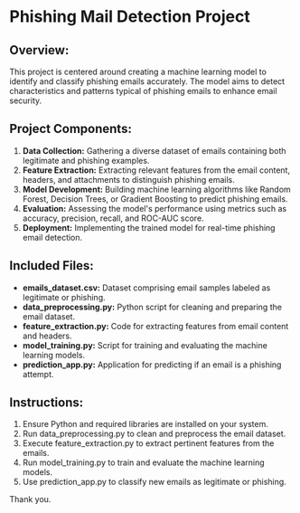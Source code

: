 
# Phishing Mail Detection Project

## Overview:
This project is centered around creating a machine learning model to identify and classify phishing emails accurately. The model aims to detect characteristics and patterns typical of phishing emails to enhance email security.

## Project Components:
1. **Data Collection:** Gathering a diverse dataset of emails containing both legitimate and phishing examples.
2. **Feature Extraction:** Extracting relevant features from the email content, headers, and attachments to distinguish phishing emails.
3. **Model Development:** Building machine learning algorithms like Random Forest, Decision Trees, or Gradient Boosting to predict phishing emails.
4. **Evaluation:** Assessing the model's performance using metrics such as accuracy, precision, recall, and ROC-AUC score.
5. **Deployment:** Implementing the trained model for real-time phishing email detection.

## Included Files:
- **emails_dataset.csv:** Dataset comprising email samples labeled as legitimate or phishing.
- **data_preprocessing.py:** Python script for cleaning and preparing the email dataset.
- **feature_extraction.py:** Code for extracting features from email content and headers.
- **model_training.py:** Script for training and evaluating the machine learning models.
- **prediction_app.py:** Application for predicting if an email is a phishing attempt.

## Instructions:
1. Ensure Python and required libraries are installed on your system.
2. Run data_preprocessing.py to clean and preprocess the email dataset.
3. Execute feature_extraction.py to extract pertinent features from the emails.
4. Run model_training.py to train and evaluate the machine learning models.
5. Use prediction_app.py to classify new emails as legitimate or phishing.

Thank you.
